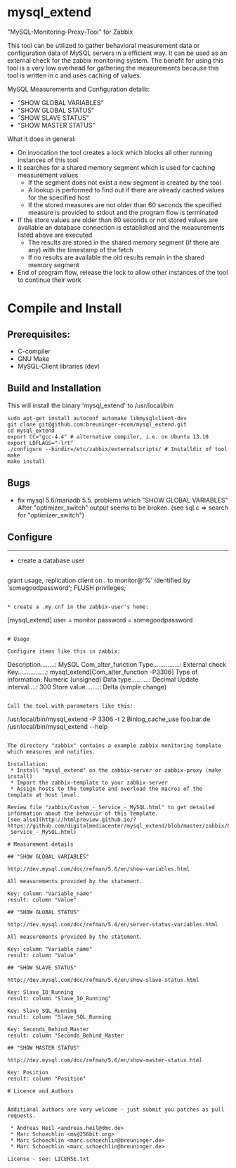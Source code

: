 mysql_extend
============

"MySQL-Monitoring-Proxy-Tool" for Zabbix

This tool can be utilized to gather behavioral measurement data or configuration data of MySQL servers in a efficient way. 
It can be used as an external check for the zabbix monitoring system.
The benefit for using this tool is a very low overhead for gathering the measurements because this tool is written in c and uses
caching of values.

MySQL Measurements and Configuration details:
 * "SHOW GLOBAL VARIABLES"
 * "SHOW GLOBAL STATUS"
 * "SHOW SLAVE STATUS"
 * "SHOW MASTER STATUS"

What it does in general:
 * On invocation the tool creates a lock which blocks all other running instances of this tool
 * It searches for a shared memory segment which is used for caching measurement values
   * If the segment does not exist a new segment is created by the tool
   * A lookup is performed to find out if there are already cached values for the specified host
   * If the stored measures are not older than 60 seconds the specified measure is provided to stdout and the program flow is terminated
 * If the store values are older than 60 seconds or not stored values are available an database connection is established and the measurements listed above are executed
   * The results are stored in the shared memory segment (if there are any) with the timestamp of the fetch
   * If no results are available the old results remain in the shared memory segment
 * End of program flow, release the lock to allow other instances of the tool to continue their work

# Compile and Install

## Prerequisites:
 * C-compiler
 * GNU Make
 * MySQL-Client libraries (dev)

## Build and Installation

This will install the binary 'mysql_extend' to /usr/local/bin:
```
sudo apt-get install autoconf automake libmysqlclient-dev
git clone git@github.com:breuninger-ecom/mysql_extend.git
cd mysql_extend
export CC="gcc-4.4" # alternative compiler, i.e. on Ubuntu 13.10
export LDFLAGS="-lrt"
./configure --bindir=/etc/zabbix/externalscripts/ # Installdir of tool
make
make install
```

## Bugs

- fix mysql 5.6/mariadb 5.5. problems which "SHOW GLOBAL VARIABLES"
  After "optimizer_switch" output seems to be broken.
  (see sql.c => search for "optimizer_switch")

## Configure
---------

* create a database user
  ```
grant usage, replication client on *.* to monitor@'%' identified by 'somegoodpassword';
FLUSH privileges;
  ```

* create a .my.cnf in the zabbix-user's home:
  ```
[mysql_extend]
user = monitor
password = somegoodpassword
  ```

# Usage

Configure items like this in zabbix:
```
Description........: MySQL Com_alter_function
Type...............: External check
Key................: mysql_extend[Com_alter_function -P3306]
Type of information: Numeric (unsigned)
Data type..........: Decimal
Update interval....: 300
Store value........: Delta (simple change)
```

Call the tool with parameters like this:
```
/usr/local/bin/mysql_extend -P 3306 -t 2 Binlog_cache_use foo.bar.de
/usr/local/bin/mysql_extend --help
```

The directory "zabbix" contains a example zabbix monitoring template which measures and notifies.

Installation:
 * Install "mysql_extend" on the zabbix-server or zabbix-proxy (make install)
 * Import the zabbix-template to your zabbix-server
 * Assign hosts to the template and overload the macros of the template at host level.

Review file "zabbix/Custom_-_Service_-_MySQL.html" to get detailed information about the behavior of this template.
[see also](http://htmlpreview.github.io/?https://github.com/digitalmediacenter/mysql_extend/blob/master/zabbix/Custom_-_Service_-_MySQL.html)

# Measurement details

## "SHOW GLOBAL VARIABLES"

http://dev.mysql.com/doc/refman/5.6/en/show-variables.html

All measurements provided by the statement.

Key: column "Variable_name"
result: column "Value"
 
## "SHOW GLOBAL STATUS"

http://dev.mysql.com/doc/refman/5.6/en/server-status-variables.html

All measurements provided by the statement.

Key: column "Variable_name"
result: column "Value"

## "SHOW SLAVE STATUS"

http://dev.mysql.com/doc/refman/5.6/en/show-slave-status.html

Key: Slave_IO_Running
result: column "Slave_IO_Running"

Key: Slave_SQL_Running
result: column "Slave_SQL_Running

Key: Seconds_Behind_Master
result: column "Seconds_Behind_Master

## "SHOW MASTER STATUS"

http://dev.mysql.com/doc/refman/5.6/en/show-master-status.html

Key: Position
result: column "Position"

# Licence and Authors


Additional authors are very welcome - just submit you patches as pull requests.

 * Andreas Heil <andreas.heil@dmc.de>
 * Marc Schoechlin <ms@256bit.org>
 * Marc Schoechlin <marc.schoechlin@breuninger.de>
 * Marc Schoechlin <marc.schoechlin@breuninger.de>

License - see: LICENSE.txt
